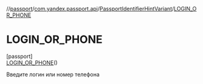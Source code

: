 //[passport](../../../../index.md)/[com.yandex.passport.api](../../index.md)/[PassportIdentifierHintVariant](../index.md)/[LOGIN_OR_PHONE](index.md)

# LOGIN_OR_PHONE

[passport]\
[LOGIN_OR_PHONE](index.md)()

Введите логин или номер телефона
